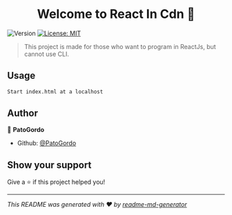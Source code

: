 <h1 align="center">Welcome to React In Cdn 👋</h1>
<p>
  <img alt="Version" src="https://img.shields.io/badge/version-1.4-blue.svg?cacheSeconds=2592000" />
  <a href="#" target="_blank">
    <img alt="License: MIT" src="https://img.shields.io/badge/License-MIT-yellow.svg" />
  </a>
</p>

> This project is made for those who want to program in ReactJs, but cannot use CLI.

## Usage

```sh
Start index.html at a localhost
```

## Author

👤 **PatoGordo**

* Github: [@PatoGordo](https://github.com/PatoGordo)

## Show your support

Give a ⭐️ if this project helped you!

***
_This README was generated with ❤️ by [readme-md-generator](https://github.com/kefranabg/readme-md-generator)_
